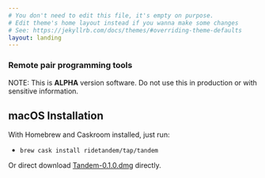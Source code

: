 ```yaml
---
# You don't need to edit this file, it's empty on purpose.
# Edit theme's home layout instead if you wanna make some changes
# See: https://jekyllrb.com/docs/themes/#overriding-theme-defaults
layout: landing
---
```


### Remote pair programming tools

NOTE: This is **ALPHA** version software. Do not use this in production or with sensitive information.

## macOS Installation

With Homebrew and Caskroom installed, just run:

- `brew cask install ridetandem/tap/tandem`

Or direct download [Tandem-0.1.0.dmg](https://github.com/RideTandem/tandem-releases/releases/download/v0.1.0/Tandem-0.1.0.dmg) directly.
